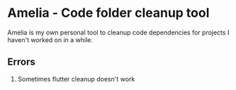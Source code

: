 # Amelia - Code folder cleanup tool

Amelia is my own personal tool to cleanup code dependencies for projects I haven't worked on in a while.

## Errors

1. Sometimes flutter cleanup doesn't work
